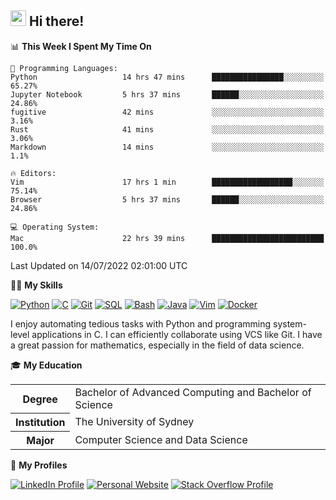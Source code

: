 ## <a href="#"><img src="https://media.giphy.com/media/hvRJCLFzcasrR4ia7z/giphy.gif" width="25px" height="25px"></a> Hi there!

<!--START_SECTION:waka-->
📊 **This Week I Spent My Time On** 

```text
💬 Programming Languages: 
Python                   14 hrs 47 mins      ████████████████░░░░░░░░░   65.27% 
Jupyter Notebook         5 hrs 37 mins       ██████░░░░░░░░░░░░░░░░░░░   24.86% 
fugitive                 42 mins             ░░░░░░░░░░░░░░░░░░░░░░░░░   3.16% 
Rust                     41 mins             ░░░░░░░░░░░░░░░░░░░░░░░░░   3.06% 
Markdown                 14 mins             ░░░░░░░░░░░░░░░░░░░░░░░░░   1.1%

🔥 Editors: 
Vim                      17 hrs 1 min        ██████████████████░░░░░░░   75.14% 
Browser                  5 hrs 37 mins       ██████░░░░░░░░░░░░░░░░░░░   24.86%

💻 Operating System: 
Mac                      22 hrs 39 mins      █████████████████████████   100.0%

```


 Last Updated on 14/07/2022 02:01:00 UTC
<!--END_SECTION:waka-->

💪🏻 **My Skills**

[![Python](https://img.shields.io/badge/-Python-yellow?style=flat-square&logo=Python)](#)
[![C     ](https://img.shields.io/badge/-C-blue?style=flat-square&logo=C)](#)
[![Git   ](https://img.shields.io/badge/-Git-grey?style=flat-square&logo=Git)](#)
[![SQL   ](https://img.shields.io/badge/-SQL-grey?style=flat-square&logo=SQLite)](#)
[![Bash  ](https://img.shields.io/badge/-Bash-grey?style=flat-square&logo=GNU-Bash)](#)
[![Java  ](https://img.shields.io/badge/-Java-grey?style=flat-square&logo=OpenJDK)](#)
[![Vim   ](https://img.shields.io/badge/-Vim-grey?style=flat-square&logo=Vim)](#)
[![Docker](https://img.shields.io/badge/-Docker-grey?style=flat-square&logo=Docker)](#)

I enjoy automating tedious tasks with Python and programming system-level applications in C. I can efficiently collaborate using VCS like Git. I have a great passion for mathematics, especially in the field of data science.

🎓 **My Education**

<table>
<tr>
    <th>Degree</th>
    <td>Bachelor of Advanced Computing and Bachelor of Science</td>
</tr>
<tr>
    <th>Institution</th>
    <td>The University of Sydney</td>
</tr>
<tr>
    <th>Major</th>
    <td>Computer Science and Data Science</td>
</tr>
</table>

🔗 **My Profiles**

[![LinkedIn Profile](https://img.shields.io/badge/-LinkedIn-blue?style=social&logo=LinkedIn)](https://www.linkedin.com/in/ziao-ji)
[![Personal Website](https://img.shields.io/badge/-Personal%20Website-blue?style=social&logo=Bootstrap)](https://www.jiziao.works)
[![Stack Overflow Profile](https://img.shields.io/badge/-Stack%20Overflow-blue?style=social&logo=StackOverflow)](https://stackoverflow.com/users/11658924/spearandshield)
